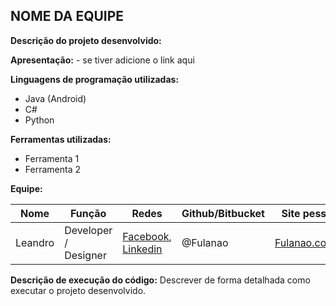 ## NOME DA EQUIPE
**Descrição do projeto desenvolvido:** 

**Apresentação:** - se tiver adicione o link aqui

**Linguagens de programação utilizadas:**
- Java (Android)
- C#
- Python

**Ferramentas utilizadas:**
- Ferramenta 1
- Ferramenta 2

**Equipe:**

| Nome | Função | Redes | Github/Bitbucket | Site pessoal |
| ------------- | ------------- | ------------- | ------------- | ------------- | 
|  Leandro  | Developer / Designer  | [Facebook](https://www.facebook.com/Fulano), [Linkedin](https://br.linkedin.com/pub/Fulanao) | @Fulanao | [Fulanao.com.br](http://www.Fulanao.com.br/) | 

**Descrição de execução do código:**
Descrever de forma detalhada como executar o projeto desenvolvido.
